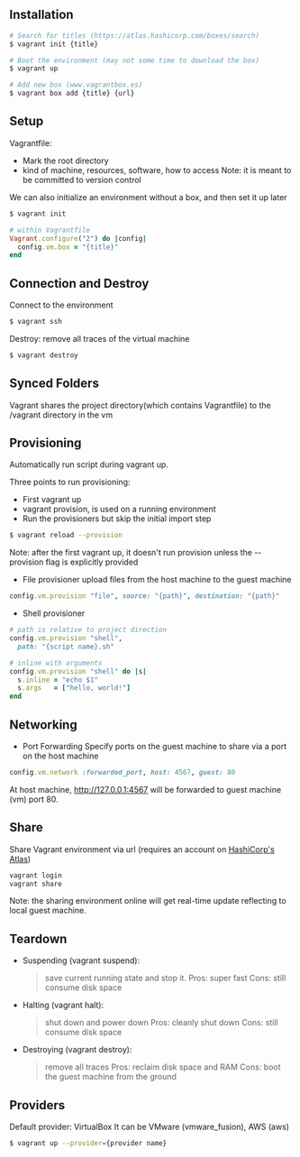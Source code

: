 Installation
------------
``` bash
# Search for titles (https://atlas.hashicorp.com/boxes/search)
$ vagrant init {title}

# Boot the environment (may not some time to download the box)
$ vagrant up

# Add new box (www.vagrantbox.es)
$ vagrant box add {title} {url}
```


Setup
-----
Vagrantfile:
* Mark the root directory
* kind of machine, resources, software, how to access
Note: it is meant to be committed to version control

We can also initialize an environment without a box, and then set it up later
``` bash
$ vagrant init
```

``` ruby
# within Vagrantfile
Vagrant.configure("2") do |config|
  config.vm.box = "{title}"
end
```

Connection and Destroy
----------------------
Connect to the environment
``` bash
$ vagrant ssh
```

Destroy: remove all traces of the virtual machine
``` bash
$ vagrant destroy
```

Synced Folders
--------------
Vagrant shares the project directory(which contains Vagrantfile) to the /vagrant directory in the vm


Provisioning
------------
Automatically run script during vagrant up.

Three points to run provisioning:
* First vagrant up
* vagrant provision, is used on a running environment
* Run the provisioners but skip the initial import step

``` bash
$ vagrant reload --provision
```

Note: after the first vagrant up, it doesn't run provision unless the --provision flag is explicitly provided

* File provisioner
upload files from the host machine to the guest machine
``` ruby
config.vm.provision "file", source: "{path}", destination: "{path}"
```
* Shell provisioner
``` ruby
# path is relative to project direction
config.vm.provision "shell",
  path: "{script name}.sh"

# inline with arguments
config.vm.provision "shell" do |s|
  s.inline = "echo $1"
  s.args   = ["hello, world!"]
end
```

Networking
----------
* Port Forwarding
Specify ports on the guest machine to share via a port on the host machine
``` ruby
config.vm.network :forwarded_port, host: 4567, guest: 80
```
At host machine, http://127.0.0.1:4567 will be forwarded to guest machine (vm) port 80.


Share
-----
Share Vagrant environment via url (requires an account on [HashiCorp's Atlas](https://atlas.hashicorp.com/))


``` bash
vagrant login
vagrant share
```
Note: the sharing environment online will get real-time update reflecting to local guest machine.

Teardown
--------
* Suspending (vagrant suspend):
	>save current running state and stop it.
	>Pros: super fast
	>Cons: still consume disk space

* Halting (vagrant halt):
	>shut down and power down
	>Pros: cleanly shut down
	>Cons: still consume disk space

* Destroying (vagrant destroy):
	>remove all traces
	>Pros: reclaim disk space and RAM
	>Cons: boot the guest machine from the ground


Providers
---------
Default provider: VirtualBox
It can be VMware (vmware_fusion), AWS (aws)
``` bash
$ vagrant up --provider={provider name}
```



